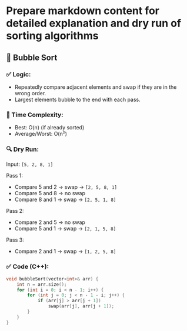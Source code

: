 # Prepare markdown content for detailed explanation and dry run of sorting algorithms


## 🔁 Bubble Sort

### ✅ Logic:
- Repeatedly compare adjacent elements and swap if they are in the wrong order.
- Largest elements bubble to the end with each pass.

### 🧠 Time Complexity:
- Best: O(n) (if already sorted)
- Average/Worst: O(n²)

### 🔍 Dry Run:

Input: `[5, 2, 8, 1]`

Pass 1:
- Compare 5 and 2 → swap → `[2, 5, 8, 1]`
- Compare 5 and 8 → no swap
- Compare 8 and 1 → swap → `[2, 5, 1, 8]`

Pass 2:
- Compare 2 and 5 → no swap
- Compare 5 and 1 → swap → `[2, 1, 5, 8]`

Pass 3:
- Compare 2 and 1 → swap → `[1, 2, 5, 8]`

### ✅ Code (C++):

```cpp
void bubbleSort(vector<int>& arr) {
    int n = arr.size();
    for (int i = 0; i < n - 1; i++) {
        for (int j = 0; j < n - 1 - i; j++) {
            if (arr[j] > arr[j + 1])
                swap(arr[j], arr[j + 1]);
        }
    }
}
